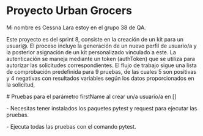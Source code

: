 # Proyecto Urban Grocers



Mi nombre es Cessna Lara estoy en el grupo 38 de QA.



Este proyecto es del sprint 8, consiste en la creación de un kit para un usuari@. El proceso incluye la generación de un nuevo perfil de usuario/a y la posterior asignación de un kit personalizado vinculado a este. La autenticación se maneja mediante un token (authToken) que se utiliza para autorizar las solicitudes correspondientes. El flujo de trabajo sigue una lista de comprobación predefinida para 9 pruebas, de las cuales 5 son positivas y 4 negativas con resultados variables según los datos proporcionados en la solicitud, 



\# Pruebas para el parámetro firstName al crear un/a usuario/a en \[]

\- Necesitas tener instalados los paquetes pytest y request para ejecutar las pruebas.

\- Ejecuta todas las pruebas con el comando pytest.

